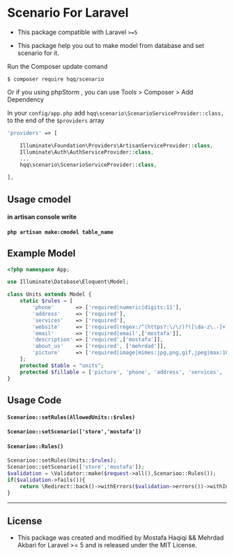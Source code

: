# Scenario For Laravel

- This package compatible with Laravel `>=5`

- This package help you out to make model from database and set scenario for it.

Run the Composer update comand

    $ composer require hqq/scenario
	
Or if you using phpStorm , you can use Tools > Composer > Add Dependency

In your `config/app.php` add `hqq\scenario\ScenarioServiceProvider::class,` to the end of the `$providers` array

```php
'providers' => [

    Illuminate\Foundation\Providers\ArtisanServiceProvider::class,
    Illuminate\Auth\AuthServiceProvider::class,
    ...
    hqq\scenario\ScenarioServiceProvider::class,

],
```

<a name="usage"></a>
## Usage cmodel
#### in artisan console write
#### `php artisan make:cmodel table_name`

## Example Model
```php
<?php namespace App;

use Illuminate\Database\Eloquent\Model;

class Units extends Model {
	static $rules = [
		'phone'       => ['required|numeric|digits:11'],
		'address'     => ['required'],
		'services'    => ['required'],
		'website'     => ['required|regex:/^(https?:\/\/)?([\da-z\.-]+)\.([a-z\.]{2,6})([\/\w \.-]*)*\/?$/'],
		'email'       => ['required|email',['mostafa']],
		'description' => ['required',['mostafa']],
		'about_us'    => ['required', ['mehrdad']],
		'picture'     => ['required|image|mimes:jpg,png,gif,jpeg|max:1000', ['store','mostafa']]
	];
	protected $table = "units";
	protected $fillable = ['picture', 'phone', 'address', 'services', 'website', 'email', 'description', 'about_us'];
}
```

## Usage Code

#### `Scenarioo::setRules(AllowedUnits::$rules)`
#### `Scenarioo::setScenario(['store','mostafa'])`
#### `Scenarioo::Rules()`
```php
Scenarioo::setRules(Units::$rules);
Scenarioo::setScenario(['store','mostafa']);
$validation = \Validator::make($request->all(),Scenarioo::Rules());
if($validation->fails()){
	return \Redirect::back()->withErrors($validation->errors())->withInput();
}
```
---

## License ##
-  This package was created and modified by Mostafa Haqiqi && Mehrdad Akbari for Laravel >= 5 and is released under the MIT License.
